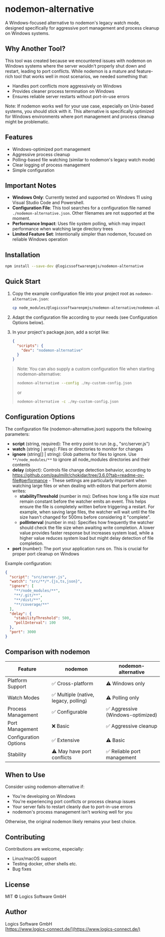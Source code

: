 # nodemon-alternative

A Windows-focused alternative to nodemon's legacy watch mode, designed specifically for aggressive port management and process cleanup on Windows systems.

## Why Another Tool?

This tool was created because we encountered issues with nodemon on Windows systems where the server wouldn't properly shut down and restart, leading to port conflicts. While nodemon is a mature and feature-rich tool that works well in most scenarios, we needed something that:
- Handles port conflicts more aggressively on Windows
- Provides cleaner process termination on Windows
- Ensures reliable server restarts without port-in-use errors

Note: If nodemon works well for your use case, especially on Unix-based systems, you should stick with it. This alternative is specifically optimized for Windows environments where port management and process cleanup might be problematic.

## Features

- Windows-optimized port management
- Aggressive process cleanup
- Polling-based file watching (similar to nodemon's legacy watch mode)
- Clear logging of process management
- Simple configuration

## Important Notes

- **Windows Only**: Currently tested and supported on Windows 11 using Visual Studio Code and Powershell.
- **Configuration File**: This tool searches for a configuration file named `./nodemon-alternative.json`. Other filenames are not supported at the moment.
- **Performance Impact**: Uses file system polling, which may impact performance when watching large directory trees
- **Limited Feature Set**: Intentionally simpler than nodemon, focused on reliable Windows operation

## Installation

```bash
npm install --save-dev @logicssoftwarenpmjs/nodemon-alternative
```

## Quick Start

1. Copy the example configuration file into your project root as `nodemon-alternative.json`:
   ```bash
   cp node_modules/@logicssoftwarenpmjs/nodemon-alternative/nodemon-alternative.json ./nodemon-alternative.json
   ```

2. Adapt the configuration file according to your needs (see Configuration Options below).

3. In your project's package.json, add a script like:
   ```json
   {
     "scripts": {
       "dev": "nodemon-alternative"
     }
   }
   ```

> Note: You can also supply a custom configuration file when starting nodemon-alternative:
>
> ```bash
> nodemon-alternative --config ./my-custom-config.json
> ```
>
> or
>
> ```bash
> nodemon-alternative -c ./my-custom-config.json
> ```

## Configuration Options

The configuration file (nodemon-alternative.json) supports the following parameters:

- **script** (string, required): The entry point to run (e.g., "src/server.js")
- **watch** (string | array): Files or directories to monitor for changes
- **ignore** (string[] | string): Glob patterns for files to ignore. Use `**/node_modules/**` to ignore all node_modules directories and their contents
- **delay** (object): Controls file change detection behavior, according to https://github.com/paulmillr/chokidar/tree/3.6.0?tab=readme-ov-file#performance - These settings are particularly important when watching large files or when dealing with editors that perform atomic writes:
  - **stabilityThreshold** (number in ms): Defines how long a file size must remain constant before the watcher emits an event. This helps ensure the file is completely written before triggering a restart. For example, when saving large files, the watcher will wait until the file size hasn't changed for 500ms before considering it "complete".
  - **pollInterval** (number in ms): Specifies how frequently the watcher should check the file size when awaiting write completion. A lower value provides faster response but increases system load, while a higher value reduces system load but might delay detection of file completion.
- **port** (number): The port your application runs on. This is crucial for proper port cleanup on Windows

Example configuration:
```json
{
  "script": "src/server.js",
  "watch": "src/**/*.{js,ts,json}",
  "ignore": [
    "**/node_modules/**",
    "**/.git/**",
    "**/dist/**",
    "**/coverage/**"
  ],
  "delay": {
    "stabilityThreshold": 500,
    "pollInterval": 100
  },
  "port": 3000
}
```

## Comparison with nodemon

Feature | nodemon | nodemon-alternative
--------|---------|-------------------
Platform Support | ✅ Cross-platform | ⚠️ Windows only
Watch Modes | ✅ Multiple (native, legacy, polling) | ⚠️ Polling only
Process Management | ✅ Configurable | ✅ Aggressive (Windows-optimized)
Port Management | ❌ Basic | ✅ Aggressive cleanup
Configuration Options | ✅ Extensive | ⚠️ Basic
Stability | ⚠️ May have port conflicts | ✅ Reliable port management

## When to Use

Consider using nodemon-alternative if:
- You're developing on Windows
- You're experiencing port conflicts or process cleanup issues
- Your server fails to restart cleanly due to port-in-use errors
- nodemon's process management isn't working well for you

Otherwise, the original nodemon likely remains your best choice.

## Contributing

Contributions are welcome, especially:
- Linux/macOS support
- Testing docker, other shells etc.
- Bug fixes

## License

MIT © Logics Software GmbH

## Author

Logics Software GmbH
<br>[https://www.logics-connect.de/](https://www.logics-connect.de/)
